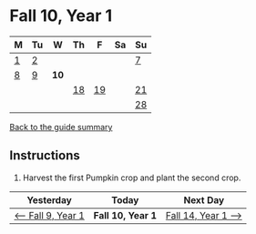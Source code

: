 # Fall 10, Year 1

| M                          | Tu                        | W                         | Th                        | F                         | Sa                        | Su                        |
| -------------------------- | ------------------------- | ------------------------- | ------------------------- |-------------------------- | ------------------------- | ------------------------- |
| [1](year-1-fall-1.md)      | [2](year-1-fall-2.md)     |                           |                           |                           |                           | [7](year-1-fall-7.md)     |
| [8](year-1-fall-8.md)      | [9](year-1-fall-9.md)     | **10**                    |                           |                           |                           |                           |
|                            |                           |                           | [18](year-1-fall-18.md)   | [19](year-1-fall-19.md)   |                           | [21](year-1-fall-14.md)   |
|                            |                           |                           |                           |                           |                           | [28](year-1-fall-28.md)   |

[Back to the guide summary](readme.md)

## Instructions

1. Harvest the first Pumpkin crop and plant the second crop.

| Yesterday                                   | Today                 | Next Day                                    |
| ------------------------------------------- | --------------------- | ------------------------------------------- |
| [⟵ Fall 9, Year 1](year-1-fall-9.md)       | **Fall 10, Year 1**   | [Fall 14, Year 1 ⟶](year-1-fall-14.md)     |
